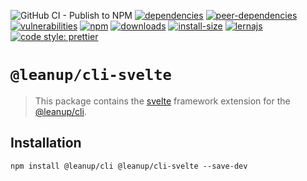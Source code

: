 ![GitHub CI - Publish to NPM](https://github.com/leanupjs/leanup/workflows/GitHub%20CI%20-%20Publish%20to%20NPM/badge.svg)
[![dependencies][dependencies]][dependencies-url]
[![peer-dependencies][peer-dependencies]][peer-dependencies-url]
[![vulnerabilities][vulnerabilities]][vulnerabilities-url]
[![npm][npm]][npm-url]
[![downloads][downloads]][downloads-url]
[![install-size][install-size]][install-size-url]
[![lernajs][lernajs]][lernajs-url]
[![code style: prettier](https://img.shields.io/badge/code_style-prettier-ff69b4.svg)](https://github.com/prettier/prettier)

[npm]: https://img.shields.io/npm/v/@leanup/cli-svelte
[npm-url]: https://www.npmjs.com/package/@leanup/cli-svelte
[dependencies]: https://status.david-dm.org/gh/leanupjs/leanup.svg?path=packages/cli/frameworks/svelte&ref=release/1.1
[dependencies-url]: https://david-dm.org/leanupjs/leanup?path=packages/cli/frameworks/svelte&ref=release/1.1
[peer-dependencies]: https://status.david-dm.org/gh/leanupjs/leanup.svg?path=packages/cli/frameworks/svelte&ref=release/1.1&type=peer
[peer-dependencies-url]: https://david-dm.org/leanupjs/leanup?path=packages/cli/frameworks/svelte&ref=release/1.1&type=peer
[vulnerabilities]: https://snyk.io/test/npm/@leanup/cli-svelte/badge.svg
[vulnerabilities-url]: https://snyk.io/test/npm/@leanup/cli-svelte
[downloads]: https://img.shields.io/npm/dt/@leanup/cli-svelte
[downloads-url]: https://npmcharts.com/compare/@leanup/cli-svelte?minimal=true
[install-size]: https://packagephobia.now.sh/badge?p=@leanup/cli-svelte@next
[install-size-url]: https://packagephobia.now.sh/result?p=@leanup/cli-svelte@next
[lernajs]: https://img.shields.io/badge/managed%20with-lerna-blueviolet
[lernajs-url]: https://lerna.js.org

# `@leanup/cli-svelte`

> This package contains the [svelte](https://svelte.dev) framework extension for the [@leanup/cli](https://www.npmjs.com/package/@leanup/cli).

## Installation

`npm install @leanup/cli @leanup/cli-svelte --save-dev`
